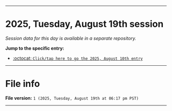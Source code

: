 
***

# 2025, Tuesday, August 19th session

_Session data for this day is available in a separate repository._

**Jump to the specific entry:**

- [:octocat: `Click/tap here to go the 2025, August 10th entry`](https://github.com/seanpm2001/SeansLifeArchive_Images_TinyTower_Y2025/tree/SeansLifeArchive_Images_TinyTower_Y2025_Main-dev/2025/08_August/19/)

***

# File info

**File version:** `1 (2025, Tuesday, August 19th at 06:17 pm PST)`

***
